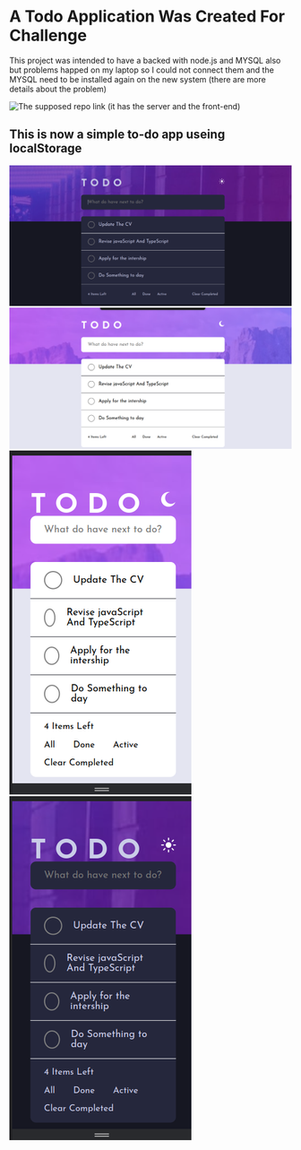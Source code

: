 # A Todo Application Was Created For Challenge

This project was intended to have a backed with node.js and MYSQL also but problems happed on my laptop so I could not connect them and the MYSQL need to be installed again on the new system (there are more details about the problem) 

![The supposed repo link (it has the server and the front-end) ](https://github.com/hamzahasa067/hamza-todo-app-challenge)


## This is now a simple to-do app useing localStorage 

![](./README/1.png)
![](./README/2.png)
![](./README/3.png)
![](./README/4.png)
